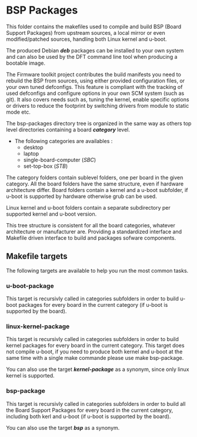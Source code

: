 <h1>BSP Packages
</h1>
This folder contains the makefiles used to compile and build BSP (Board Support Packages) from upstream sources, a local mirror or even modified/patched sources, handling both Linux kernel and u-boot.

The produced Debian ***deb*** packages can be installed to your own system and can also be used by the DFT command line tool when producing a bootable image.

The Firmware toolkit project contributes the build manifests you need to rebuild the BSP from sources, using either provided configuration files, or your own tuned defconfigs. This feature is compliant with the tracking of used defconfigs and configure options in your own SCM system (such as git). It also covers needs such as, tuning the kernel, enable specific options or drivers to reduce the footprint by switching drivers from module to static mode etc.

The bsp-packages directory tree is organized in the same way as others top level directories containing a board ***category*** level.

* The following categories are availables :
  * desktop
  * laptop
  * single-board-computer (*SBC*)
  * set-top-box (*STB*)

The category folders contain sublevel folders, one per board in the given category.
All the board folders have the same structure, even if hardware architecture differ.
Board folders contain a kernel and a u-boot subfolder, if u-boot is supported by hardware otherwise grub can be used.

Linux kernel and u-boot folders contain a separate subdirectory per supported kernel and u-boot version.

This tree structure is consistent for all the board categories, whatever architecture or manufacturer are. Providing a standardized interface and Makefile driven interface to build and packages sofware components.

<h2>Makefile targets
</h2>
The following targets are available to help you run the most common tasks.
<h3>u-boot-package
</h3>
This target is recursivly called in categories subfolders in order to build u-boot packages for every board in the current category (if u-boot is supported by the board).
<h3>linux-kernel-package
</h3>
This target is recursivly called in categories subfolders in order to build kernel packages for every board in the current category. This target does not compile u-boot, if you need to produce both kernel and u-boot at the same time with a single make commande please use make bsp-package.

You can also use the target ***kernel-package*** as a synonym, since only linux kernel is supported.
<h3>bsp-package
</h3>
This target is recursivly called in categories subfolders in order to build all the Board Support Packages for every board in the current category, including both kerl and u-boot (if u-boot is supported by the board).

You can also use the target ***bsp*** as a synonym.


